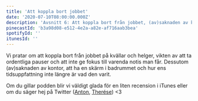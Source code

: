 ```yaml
---
title: 'Att koppla bort jobbet'
date: '2020-07-10T08:00:00.000Z'
description: 'Avsnitt 6: Att koppla bort från jobbet, (av)saknaden av kontor, en skärm i badrummet och dålig tidsuppfattning.'
pinecastId: 'b3a98d08-e512-4e2a-a82e-af716aab3bea'
spotifyId: ''
itunesId: ''
---
```


Vi pratar om att koppla bort från jobbet på kvällar och helger, vikten av att ta ordentliga pauser och att inte ge fokus till varenda notis man får. Dessutom (av)saknaden av kontor, att ha en skärm i badrummet och hur ens tidsuppfattning inte längre är vad den varit.

Om du gillar podden blir vi väldigt glada för en liten recension i iTunes eller om du säger hej på Twitter ([Anton](https://twitter.com/Awnton), [Therése](https://twitter.com/tkomstadius)) <3
